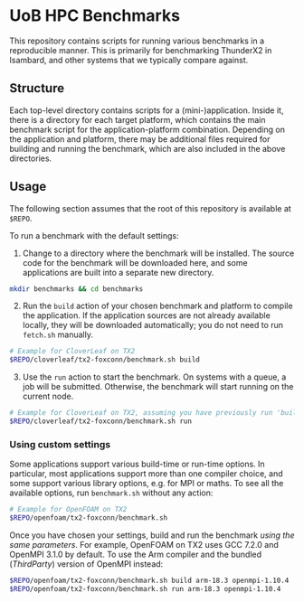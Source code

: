 # UoB HPC Benchmarks

This repository contains scripts for running various benchmarks in a reproducible manner.
This is primarily for benchmarking ThunderX2 in Isambard, and other systems that we typically compare against.

## Structure

Each top-level directory contains scripts for a (mini-)application.
Inside it, there is a directory for each target platform, which contains the main benchmark script for the application-platform combination.
Depending on the application and platform, there may be additional files required for building and running the benchmark, which are also included in the above directories.

## Usage

The following section assumes that the root of this repository is available at `$REPO`.

To run a benchmark with the default settings:

1. Change to a directory where the benchmark will be installed. The source code for the benchmark will be downloaded here, and some applications are built into a separate new directory.
```bash
mkdir benchmarks && cd benchmarks
```

2. Run the `build` action of your chosen benchmark and platform to compile the application. If the application sources are not already available locally, they will be downloaded automatically; you do not need to run `fetch.sh` manually.
```bash
# Example for CloverLeaf on TX2
$REPO/cloverleaf/tx2-foxconn/benchmark.sh build
```

3. Use the `run` action to start the benchmark. On systems with a queue, a job will be submitted. Otherwise, the benchmark will start running on the current node.
```bash
# Example for CloverLeaf on TX2, assuming you have previously run 'build'
$REPO/cloverleaf/tx2-foxconn/benchmark.sh run
```

### Using custom settings

Some applications support various build-time or run-time options. In particular, most applications support more than one compiler choice, and some support various library options, e.g. for MPI or maths. To see all the available options, run `benchmark.sh` without any action:

```bash
# Example for OpenFOAM on TX2
$REPO/openfoam/tx2-foxconn/benchmark.sh
```

Once you have chosen your settings, build and run the benchmark _using the same parameters_. For example, OpenFOAM on TX2 uses GCC 7.2.0 and OpenMPI 3.1.0 by default. To use the Arm compiler and the bundled (_ThirdParty_) version of OpenMPI instead:

```bash
$REPO/openfoam/tx2-foxconn/benchmark.sh build arm-18.3 openmpi-1.10.4
$REPO/openfoam/tx2-foxconn/benchmark.sh run arm-18.3 openmpi-1.10.4
```

